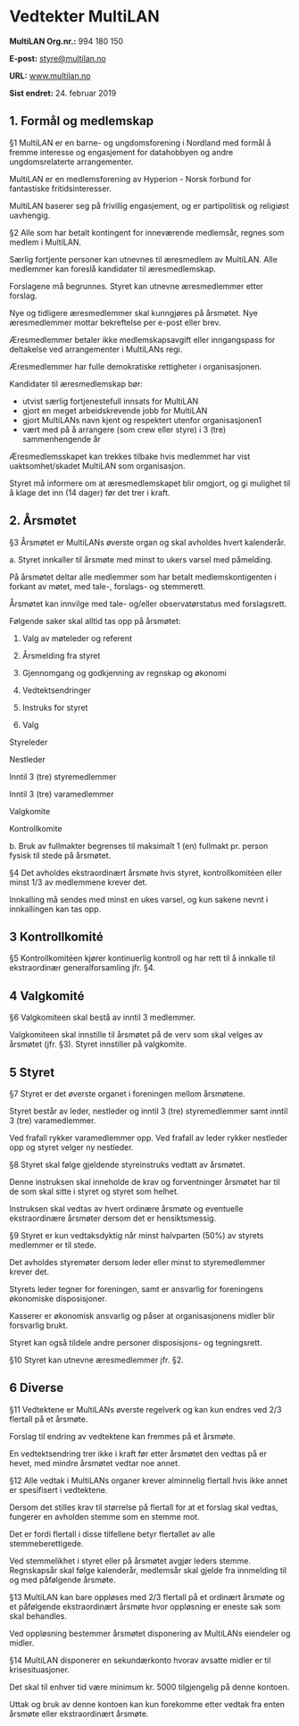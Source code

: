 # Vedtekter MultiLAN 
**MultiLAN Org.nr.:** 994 180 150

**E-post:** styre@multilan.no

**URL:** www.multilan.no

**Sist endret:** 24. februar 2019 

## 1. Formål og medlemskap
§1  MultiLAN er en barne- og ungdomsforening i Nordland med formål å fremme interesse og engasjement for datahobbyen og andre ungdomsrelaterte arrangementer.

MultiLAN er en medlemsforening av Hyperion - Norsk forbund for fantastiske fritidsinteresser.

MultiLAN baserer seg på frivillig engasjement, og er partipolitisk og religiøst uavhengig.

§2  Alle som har betalt kontingent for inneværende medlemsår, regnes som medlem i MultiLAN.

Særlig fortjente personer kan utnevnes til æresmedlem av MultiLAN. Alle medlemmer kan foreslå kandidater til æresmedlemskap.
   
Forslagene må begrunnes. Styret kan utnevne æresmedlemmer etter forslag.
   
Nye og tidligere æresmedlemmer skal kunngjøres på årsmøtet. Nye æresmedlemmer mottar bekreftelse per e-post eller brev.
   
Æresmedlemmer betaler ikke medlemskapsavgift eller inngangspass for deltakelse ved arrangementer i MultiLANs regi.
   
Æresmedlemmer har fulle demokratiske rettigheter i organisasjonen.
   
Kandidater til æresmedlemskap bør: 
  * utvist særlig fortjenestefull innsats for MultiLAN 
  * gjort en meget arbeidskrevende jobb for MultiLAN 
  * gjort MultiLANs navn kjent og respektert utenfor organisasjonen1 
  * vært med på å arrangere (som crew eller styre) i 3 (tre) sammenhengende år

Æresmedlemsskapet kan trekkes tilbake hvis medlemmet har vist uaktsomhet/skadet MultiLAN som organisasjon.

Styret må informere om at æresmedlemskapet blir omgjort, og gi mulighet til å klage det inn (14 dager) før det trer i kraft.
        
## 2. Årsmøtet
§3  Årsmøtet er MultiLANs øverste organ og skal avholdes hvert kalenderår.

a. Styret innkaller til årsmøte med minst to ukers varsel med påmelding. 
    
På årsmøtet deltar alle medlemmer som har betalt medlemskontigenten i forkant av møtet, med tale-, forslags- og stemmerett.
   
Årsmøtet kan innvilge med tale- og/eller observatørstatus med forslagsrett.
       
Følgende saker skal alltid tas opp på årsmøtet:
       
 1. Valg av møteleder og referent
      
 2. Årsmelding fra styret
         
 3. Gjennomgang og godkjenning av regnskap og økonomi
        
 4. Vedtektsendringer
         
 5. Instruks for styret
         
 6. Valg
         
   Styreleder
           
   Nestleder
           
   Inntil 3 (tre) styremedlemmer
           
   Inntil 3 (tre) varamedlemmer
           
   Valgkomite
           
   Kontrollkomite
           
b. Bruk av fullmakter begrenses til maksimalt 1 (en) fullmakt pr. person fysisk til stede på årsmøtet. 
    
§4  Det avholdes ekstraordinært årsmøte hvis styret, kontrollkomitéen eller minst 1/3 av medlemmene krever det.

Innkalling må sendes med minst en ukes varsel, og kun sakene nevnt i innkallingen kan tas opp. 

## 3 Kontrollkomité

§5  Kontrollkomitéen kjører kontinuerlig kontroll og har rett til å innkalle til ekstraordinær generalforsamling jfr. §4. 

## 4 Valgkomité 
§6  Valgkomiteen skal bestå av inntil 3 medlemmer.

Valgkomiteen skal innstille til årsmøtet på de verv som skal velges av årsmøtet (jfr. §3). Styret innstiller på valgkomite. 

## 5 Styret
§7  Styret er det øverste organet i foreningen mellom årsmøtene.

Styret består av leder, nestleder og inntil 3 (tre) styremedlemmer samt inntil 3 (tre) varamedlemmer.
    
Ved frafall rykker varamedlemmer opp. Ved frafall av leder rykker nestleder opp og styret velger ny nestleder. 

§8  Styret skal følge gjeldende styreinstruks vedtatt av årsmøtet. 

Denne instruksen skal inneholde de krav og forventninger årsmøtet har til de som skal sitte i styret og styret som helhet. 

Instruksen skal vedtas av hvert ordinære årsmøte og eventuelle ekstraordinære årsmøter dersom det er hensiktsmessig. 

§9  Styret er kun vedtaksdyktig når minst halvparten (50%) av styrets medlemmer er til stede. 

Det avholdes styremøter dersom leder eller minst to styremedlemmer krever det. 
    
Styrets leder tegner for foreningen, samt er ansvarlig for foreningens økonomiske disposisjoner. 
    
Kasserer er økonomisk ansvarlig og påser at organisasjonens midler blir forsvarlig brukt. 

Styret kan også tildele andre personer disposisjons- og tegningsrett. 

§10 Styret kan utnevne æresmedlemmer jfr. §2. 

## 6 Diverse 
§11 Vedtektene er MultiLANs øverste regelverk og kan kun endres ved 2/3 flertall på et årsmøte. 

Forslag til endring av vedtektene kan fremmes på et årsmøte. 
    
En vedtektsendring trer ikke i kraft før etter årsmøtet den vedtas på er hevet, med mindre årsmøtet vedtar noe annet. 

§12 Alle vedtak i MultiLANs organer krever alminnelig flertall hvis ikke annet er spesifisert i vedtektene.

Dersom det stilles krav til størrelse på flertall for at et forslag skal vedtas, fungerer en avholden stemme som en stemme mot.
    
Det er fordi flertall i disse tilfellene betyr flertallet av alle stemmeberettigede.

Ved stemmelikhet i styret eller på årsmøtet avgjør leders stemme. Regnskapsår skal følge kalenderår, medlemsår skal gjelde fra innmelding til og med påfølgende årsmøte. 

§13 MultiLAN kan bare oppløses med 2/3 flertall på et ordinært årsmøte og et påfølgende ekstraordinært årsmøte hvor oppløsning er eneste sak som skal behandles. 

Ved oppløsning bestemmer årsmøtet disponering av MultiLANs eiendeler og midler. 

§14 MultiLAN disponerer en sekundærkonto hvorav avsatte midler er til krisesituasjoner. 

Det skal til enhver tid være minimum kr. 5000 tilgjengelig på denne kontoen.

Uttak og bruk av denne kontoen kan kun forekomme etter vedtak fra enten årsmøte eller ekstraordinært årsmøte.
